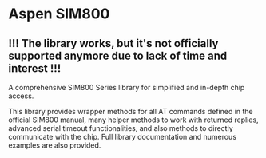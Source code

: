 # Aspen SIM800

!!! The library works, but it's not officially supported anymore due to lack of time and interest !!!
-----------------------------------------------------------------------------------------------------

A comprehensive SIM800 Series library for simplified and in-depth chip access.

This library provides wrapper methods for all AT commands defined in the official SIM800 manual, many helper methods to work with returned replies, advanced serial timeout functionalities, and also methods to directly communicate with the chip. Full library documentation and numerous examples are also provided.
